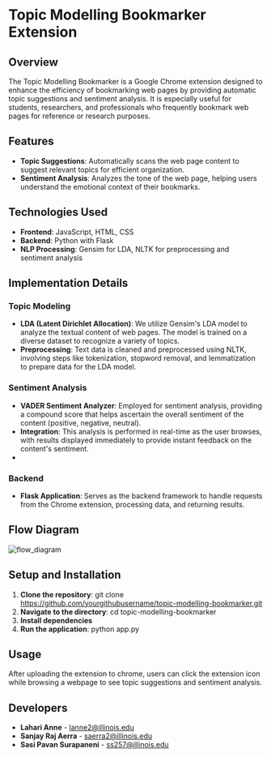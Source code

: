 # Topic Modelling Bookmarker Extension

## Overview
The Topic Modelling Bookmarker is a Google Chrome extension designed to enhance the efficiency of bookmarking web pages by providing automatic topic suggestions and sentiment analysis. It is especially useful for students, researchers, and professionals who frequently bookmark web pages for reference or research purposes.

## Features
- **Topic Suggestions**: Automatically scans the web page content to suggest relevant topics for efficient organization.
- **Sentiment Analysis**: Analyzes the tone of the web page, helping users understand the emotional context of their bookmarks.

## Technologies Used
- **Frontend**: JavaScript, HTML, CSS
- **Backend**: Python with Flask
- **NLP Processing**: Gensim for LDA, NLTK for preprocessing and sentiment analysis

## Implementation Details

### Topic Modeling
- **LDA (Latent Dirichlet Allocation)**: We utilize Gensim's LDA model to analyze the textual content of web pages. The model is trained on a diverse dataset to recognize a variety of topics.
- **Preprocessing**: Text data is cleaned and preprocessed using NLTK, involving steps like tokenization, stopword removal, and lemmatization to prepare data for the LDA model.

### Sentiment Analysis
- **VADER Sentiment Analyzer**: Employed for sentiment analysis, providing a compound score that helps ascertain the overall sentiment of the content (positive, negative, neutral).
- **Integration**: This analysis is performed in real-time as the user browses, with results displayed immediately to provide instant feedback on the content's sentiment.
- 
### Backend
- **Flask Application**: Serves as the backend framework to handle requests from the Chrome extension, processing data, and returning results.
## Flow Diagram
![flow_diagram](https://github.com/laharianne/topic_modelling_bookmarker/assets/143364981/14c3ea29-d63d-4345-9efc-8737f07c9e0d)

## Setup and Installation
1. **Clone the repository**:
git clone https://github.com/yourgithubusername/topic-modelling-bookmarker.git
2. **Navigate to the directory**:
cd topic-modelling-bookmarker
3. **Install dependencies**
4. **Run the application**:
python app.py

## Usage
After uploading the extension to chrome, users can click the extension icon while browsing a webpage to see topic suggestions and sentiment analysis.

## Developers
- **Lahari Anne** - [lanne2@illinois.edu](mailto:lanne2@illinois.edu)
- **Sanjay Raj Aerra** - [saerra2@illinois.edu](mailto:saerra2@illinois.edu)
- **Sasi Pavan Surapaneni** - [ss257@illinois.edu](mailto:ss257@illinois.edu)


